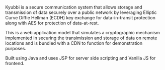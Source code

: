 Kyubbi is a secure communication system that allows storage and transmission of data securely over a public network by leveraging Elliptic Curve Diffie Hellman (ECDH) key exchange for data-in-transit protection along with AES for protection of data-at-rest.  

This is a web application model that simulates a cryptographic mechanism implemented in securing the transimission and storage of data on remote locations and is bundled with a CDN to function for demonstration purposes.

Built using Java and uses JSP for server side scripting and Vanilla JS for frontend.
